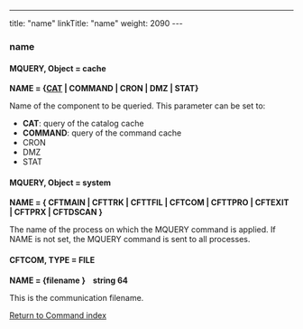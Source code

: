 ---
title: "name"
linkTitle: "name"
weight: 2090
---<span id="name"></span>

### name

#### MQUERY, Object = cache

****NAME = {<u>CAT</u>
&#124; COMMAND &#124; CRON &#124; DMZ &#124; STAT}****

Name of the component to be queried.
This parameter can be set to:

* ****CAT****: query of the catalog cache
* ****COMMAND****: query of the command cache
* CRON
* DMZ
* STAT

<span id="name_CFTCOM"></span>

#### MQUERY, Object = system

****NAME = { CFTMAIN &#124; CFTTRK &#124; CFTTFIL &#124; CFTCOM &#124; CFTTPRO &#124; CFTEXIT &#124; CFTPRX &#124; CFTDSCAN }****

The name of the process on which the MQUERY command is applied. If NAME is not set, the MQUERY command is sent to all processes.

#### CFTCOM, TYPE = FILE

****NAME = {filename
}    string
64****

This is the communication filename.

[Return to Command index](../../)
